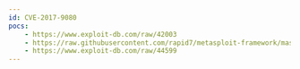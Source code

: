 ```yaml
---
id: CVE-2017-9080
pocs:
    - https://www.exploit-db.com/raw/42003
    - https://raw.githubusercontent.com/rapid7/metasploit-framework/master/modules/exploits/multi/http/playsms_filename_exec.rb
    - https://www.exploit-db.com/raw/44599
---
```

